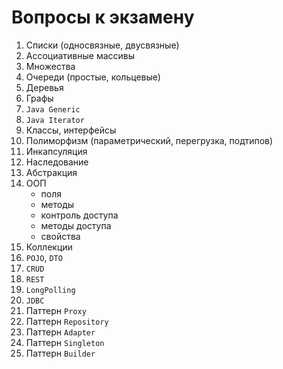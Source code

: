 Вопросы к экзамену
==================
1. Списки (односвязные, двусвязные)
2. Ассоциативные массивы
3. Множества
4. Очереди (простые, кольцевые)
5. Деревья
6. Графы
7. `Java Generic`
8. `Java Iterator`
9. Классы, интерфейсы
10. Полиморфизм (параметрический, перегрузка, подтипов)
11. Инкапсуляция
12. Наследование
13. Абстракция
14. ООП
    -  поля
    -  методы
    -  контроль доступа
    -  методы доступа
    -  свойства 
15. Коллекции
16. `POJO`, `DTO`
17. `CRUD`
18. `REST`
19. `LongPolling`
20. `JDBC`
21. Паттерн `Proxy`
22. Паттерн `Repository`
23. Паттерн `Adapter`
24. Паттерн `Singleton`
25. Паттерн `Builder`